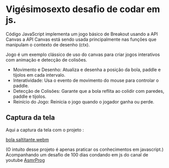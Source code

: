 # Vigésimosexto desafio de codar em js.

Código JavaScript implementa um jogo básico de Breakout usando a API Canvas a API Canvas está sendo usada principalmente nas funções que manipulam o contexto de desenho (ctx). 

Jogo é um exemplo clássico de uso do canvas para criar jogos interativos com animação e detecção de colisões. 
* Movimento e Desenho: Atualiza e desenha a posição da bola, paddle e tijolos em cada intervalo.
* Interatividade: Usa o evento de movimento do mouse para controlar o paddle.
* Detecção de Colisões: Garante que a bola reflita ao colidir com paredes, paddle e tijolos.
* Reinício do Jogo: Reinicia o jogo quando o jogador ganha ou perde.


## Captura da tela
Aqui a captura da tela com o projeto :


[bola saltitante.webm](https://github.com/77971904/Desafio-de-codar-em-javascript26/assets/108705247/e16c338c-9907-4051-be6f-e668362b922d)

(O intuito desse projeto é apenas praticar os conhecimentos em javascript.)
Acompanhando um desafio de 100 dias condando em js do canal de youtube <a href="youtube.com/channel/UCJqXkOwrq7uBn-sn_Fvce9Q?sub_confirmation=1">AsmrProg</a>
